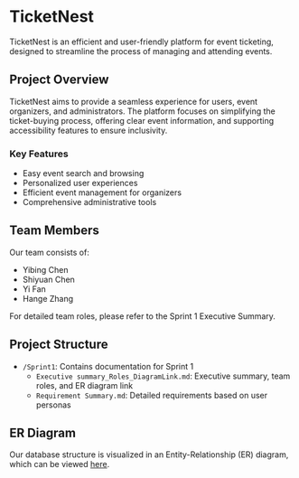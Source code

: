 # TicketNest

TicketNest is an efficient and user-friendly platform for event ticketing, designed to streamline the process of managing and attending events.

## Project Overview

TicketNest aims to provide a seamless experience for users, event organizers, and administrators. The platform focuses on simplifying the ticket-buying process, offering clear event information, and supporting accessibility features to ensure inclusivity.

### Key Features

- Easy event search and browsing
- Personalized user experiences
- Efficient event management for organizers
- Comprehensive administrative tools

## Team Members

Our team consists of:

- Yibing Chen
- Shiyuan Chen
- Yi Fan
- Hange Zhang

For detailed team roles, please refer to the Sprint 1 Executive Summary.

## Project Structure

- `/Sprint1`: Contains documentation for Sprint 1
  - `Executive summary_Roles_DiagramLink.md`: Executive summary, team roles, and ER diagram link
  - `Requirement Summary.md`: Detailed requirements based on user personas

## ER Diagram

Our database structure is visualized in an Entity-Relationship (ER) diagram, which can be viewed [here](https://drawdb.vercel.app/editor?shareId=f02d2f07e2235de2d056af4a950248de).
